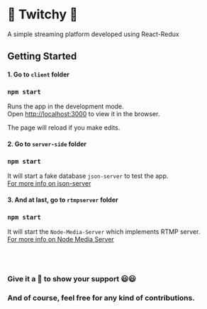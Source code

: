 # :satellite: Twitchy :satellite:
A simple streaming platform developed using React-Redux

## Getting Started

#### 1. Go to `client` folder
### `npm start`

Runs the app in the development mode.<br />
Open [http://localhost:3000](http://localhost:3000) to view it in the browser.

The page will reload if you make edits.<br />

#### 2. Go to `server-side` folder
### `npm start`

It will start a fake database `json-server` to test the app.<br/>
[For more info on json-server](https://github.com/typicode/json-server)

#### 3. And at last, go to `rtmpserver` folder
### `npm start`

It will start the `Node-Media-Server` which implements RTMP server.<br/>
[For more info on Node Media Server](https://github.com/illuspas/Node-Media-Server)

<br/><br/>
### Give it a :star2: to show your support :smiley::smiley:
### And of course, feel free for any kind of contributions.

